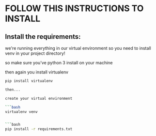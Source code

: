 
# FOLLOW THIS INSTRUCTIONS TO INSTALL 

## Install the requirements:

we're running everything in our virtual environment so you need to install venv in your project directory!


so make sure you've python 3 install on your machine

then again you install virtualenv

```bash
pip install virtualenv

then...

create your virtual environment

```bash
virtualenv venv


```bash
pip install -r requirements.txt
